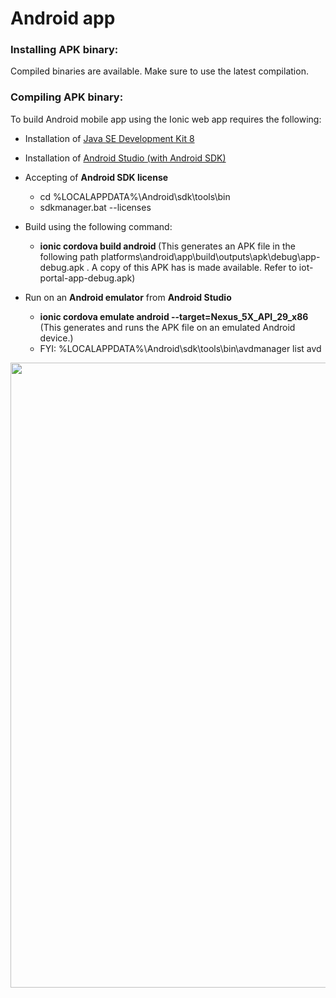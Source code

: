 # Android app

### Installing APK binary:

Compiled binaries are available. 
Make sure to use the latest compilation.


### Compiling APK binary:

To build Android mobile app using the Ionic web app requires the following:

- Installation of [Java SE Development Kit 8](https://www.oracle.com/technetwork/java/javase/downloads/jdk8-downloads-2133151.html)
- Installation of [Android Studio (with Android SDK)](https://developer.android.com/studio)
- Accepting of <b>Android SDK license</b>

  - cd %LOCALAPPDATA%\Android\sdk\tools\bin
  - sdkmanager.bat --licenses
  
- Build using the following command: 

  - <b> ionic cordova build android </b>
    (This generates an APK file in the following path platforms\android\app\build\outputs\apk\debug\app-debug.apk . A copy of this APK has is made available. Refer to iot-portal-app-debug.apk)
  
- Run on an <b>Android emulator</b> from <b>Android Studio </b> 

  - <b> ionic cordova emulate android --target=Nexus_5X_API_29_x86 </b> (This generates and runs the APK file on an emulated Android device.)
  - FYI: %LOCALAPPDATA%\Android\sdk\tools\bin\avdmanager list avd


<img src="https://github.com/richmondu/libpyiotcloud/blob/master/_images/ui_androidemulator.png" width="1000"/>
